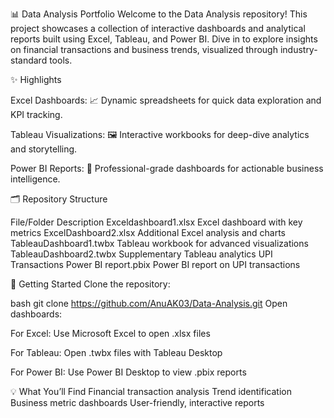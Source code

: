 📊 Data Analysis Portfolio
Welcome to the Data Analysis repository!
This project showcases a collection of interactive dashboards and analytical reports built using Excel, Tableau, and Power BI. Dive in to explore insights on financial transactions and business trends, visualized through industry-standard tools.

✨ Highlights

Excel Dashboards:
📈 Dynamic spreadsheets for quick data exploration and KPI tracking.

Tableau Visualizations:
🖼️ Interactive workbooks for deep-dive analytics and storytelling.

Power BI Reports:
🚀 Professional-grade dashboards for actionable business intelligence.

🗂️ Repository Structure

File/Folder	Description
Exceldashboard1.xlsx	Excel dashboard with key metrics
ExcelDashboard2.xlsx	Additional Excel analysis and charts
TableauDashboard1.twbx	Tableau workbook for advanced visualizations
TableauDashboard2.twbx	Supplementary Tableau analytics
UPI Transactions Power BI report.pbix	Power BI report on UPI transactions

🚀 Getting Started
Clone the repository:

bash
git clone https://github.com/AnuAK03/Data-Analysis.git
Open dashboards:

For Excel: Use Microsoft Excel to open .xlsx files

For Tableau: Open .twbx files with Tableau Desktop

For Power BI: Use Power BI Desktop to view .pbix reports

💡 What You’ll Find
    Financial transaction analysis
    Trend identification
    Business metric dashboards
    User-friendly, interactive reports
